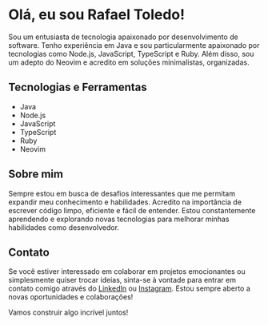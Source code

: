 # Olá, eu sou Rafael Toledo!
Sou um entusiasta de tecnologia apaixonado por desenvolvimento de software. Tenho experiência em Java e sou particularmente apaixonado por tecnologias como Node.js, JavaScript, TypeScript e Ruby. Além disso, sou um adepto do Neovim e acredito em soluções minimalistas, organizadas.

## Tecnologias e Ferramentas
- Java
- Node.js
- JavaScript
- TypeScript
- Ruby
- Neovim

## Sobre mim
Sempre estou em busca de desafios interessantes que me permitam expandir meu conhecimento e habilidades. Acredito na importância de escrever código limpo, eficiente e fácil de entender. Estou constantemente aprendendo e explorando novas tecnologias para melhorar minhas habilidades como desenvolvedor.

## Contato
Se você estiver interessado em colaborar em projetos emocionantes ou simplesmente quiser trocar ideias, sinta-se à vontade para entrar em contato comigo através do [LinkedIn](https://www.linkedin.com/in/rafael-toledo-614123160/) ou [Instagram](https://www.instagram.com/rafajtoledo/). Estou sempre aberto a novas oportunidades e colaborações!

Vamos construir algo incrível juntos!
